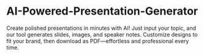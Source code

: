 # AI-Powered-Presentation-Generator
Create polished presentations in minutes with AI! Just input your topic, and our tool generates slides, images, and speaker notes. Customize designs to fit your brand, then download as PDF—effortless and professional every time.
